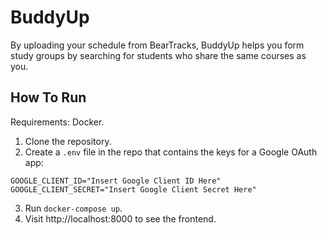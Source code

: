 # BuddyUp

By uploading your schedule from BearTracks, BuddyUp helps you form study groups by searching for students who share the same courses as you.

## How To Run

Requirements: Docker.

1. Clone the repository.
2. Create a `.env` file in the repo that contains the keys for a Google OAuth app:

```
GOOGLE_CLIENT_ID="Insert Google Client ID Here"
GOOGLE_CLIENT_SECRET="Insert Google Client Secret Here"
```

3. Run `docker-compose up`.
4. Visit http://localhost:8000 to see the frontend.

